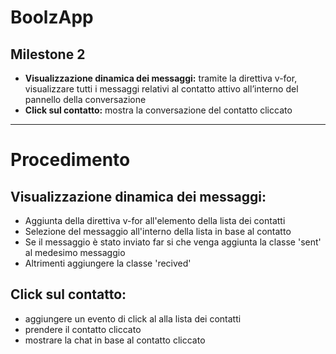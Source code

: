 # BoolzApp

## Milestone 2

- **Visualizzazione dinamica dei messaggi:** tramite la direttiva v-for, visualizzare tutti i messaggi relativi al contatto attivo all’interno del pannello della conversazione
- **Click sul contatto:** mostra la conversazione del contatto cliccato

---

# Procedimento

## Visualizzazione dinamica dei messaggi:

- Aggiunta della direttiva v-for all'elemento della lista dei contatti
- Selezione del messaggio all'interno della lista in base al contatto
- Se il messaggio è stato inviato far si che venga aggiunta la classe 'sent' al medesimo messaggio
- Altrimenti aggiungere la classe 'recived'

## Click sul contatto:

- aggiungere un evento di click al alla lista dei contatti
- prendere il contatto cliccato 
- mostrare la chat in base al contatto cliccato
